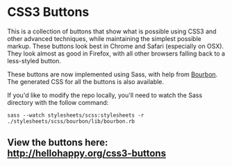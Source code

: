 # CSS3 Buttons

This is a collection of buttons that show what is possible using CSS3 and other advanced techniques, while maintaining the simplest possible markup. These buttons look best in Chrome and Safari (especially on OSX). They look almost as good in Firefox, with all other browsers falling back to a less-styled button.

These buttons are now implemented using Sass, with help from [Bourbon](http://github.com/thoughtbot/bourbon). The generated CSS for all the buttons is also available.

If you'd like to modify the repo locally, you'll need to watch the Sass directory with the follow command:

    sass --watch stylesheets/scss:stylesheets -r ./stylesheets/scss/bourbon/lib/bourbon.rb

## View the buttons here: http://hellohappy.org/css3-buttons
